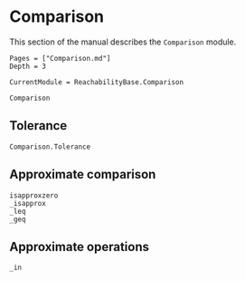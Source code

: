 # Comparison

This section of the manual describes the `Comparison` module.

```@contents
Pages = ["Comparison.md"]
Depth = 3
```

```@meta
CurrentModule = ReachabilityBase.Comparison
```

```@docs
Comparison
```

## Tolerance

```@docs
Comparison.Tolerance
```

## Approximate comparison

```@docs
isapproxzero
_isapprox
_leq
_geq
```

## Approximate operations

```@docs
_in
```
